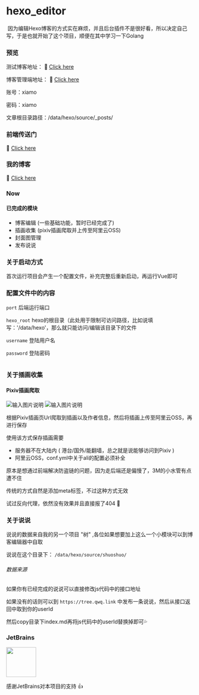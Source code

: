 # hexo_editor
<img src="https://alioss.xiamoqwq.com/screenshot/QQ截图202205010420.png" alt=""/>
因为编辑Hexo博客的方式实在麻烦，并且后台插件不是很好看，所以决定自己写，于是也就开始了这个项目，顺便在其中学习一下Golang

### 预览
测试博客地址： 🔗 [Click here](http://demo.hexo.xiamoqwq.com)

博客管理端地址： 🔗 [Click here](http://admin.hexo.xiamoqwq.com)

账号：xiamo

密码：xiamo

文章根目录路径：/data/hexo/source/_posts/

### 前端传送门
🔗 [Click here](https://github.com/xm17906193/hexo_editor_vue)

### 我的博客
🔗 [Click here](https://qwq.link)


### Now

#### 已完成的模块
- 博客编辑 (一些基础功能，暂时已经完成了)
- 插画收集 (pixiv插画爬取并上传至阿里云OSS)
- 封面图管理
- 发布说说


### 关于启动方式
首次运行项目会产生一个配置文件，补充完整后重新启动，再运行Vue即可

### 配置文件中的内容
`port`  后端运行端口

`hexo_root`  hexo的根目录（此处用于限制可访问路径，比如说填写：'/data/hexo'，那么就只能访问/编辑该目录下的文件

`username`  登陆用户名

`password`  登陆密码

<img src="https://alioss.xiamoqwq.com/screenshot/QQ%E6%88%AA%E5%9B%BE20220314103817.png"  alt=""/>

### 关于插画收集

#### Pixiv插画爬取
![输入图片说明](https://alioss.xiamoqwq.com/screenshot/QQ截图20220314105541.png)
![输入图片说明](https://alioss.xiamoqwq.com/screenshot/QQ截图20220314105553.png)

根据Pixiv插画页Url爬取到插画以及作者信息，然后将插画上传至阿里云OSS，再进行保存

使用该方式保存插画需要
- 服务器不在大陆内 ( 港台/国外/能翻墙，总之就是说能够访问到Pixiv )
- 阿里云OSS，conf.yml中关于ali的配置必须补全

原本是想通过前端解决防盗链的问题，因为走后端还是偏慢了，3M的小水管有点遭不住

传统的方式自然是添加meta标签，不过这种方式无效

试过反向代理，依然没有效果并且直接报了404 🥲


### 关于说说
说说的数据来自我的另一个项目 "树" ,各位如果想要加上这么一个小模块可以到博客编辑器中自取

说说在这个目录下： `/data/hexo/source/shuoshuo/`

###### 数据来源
如果你有已经完成的说说可以直接修改js代码中的接口地址

如果没有的话则可以到 `https://tree.qwq.link` 中发布一条说说，然后从接口返回中取到你的userId

然后copy目录下index.md再将js代码中的userId替换掉即可💦

### JetBrains
<img style="height: 80px" src="https://alioss.xiamoqwq.com/icon/jb_beam.png" alt=""/>

感谢JetBrains对本项目的支持 👍